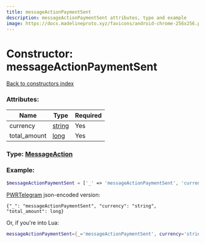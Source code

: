 ```yaml
---
title: messageActionPaymentSent
description: messageActionPaymentSent attributes, type and example
image: https://docs.madelineproto.xyz/favicons/android-chrome-256x256.png
---
```

# Constructor: messageActionPaymentSent  
[Back to constructors index](index.md)



### Attributes:

| Name     |    Type       | Required |
|----------|---------------|----------|
|currency|[string](../types/string.md) | Yes|
|total\_amount|[long](../types/long.md) | Yes|



### Type: [MessageAction](../types/MessageAction.md)


### Example:

```php
$messageActionPaymentSent = ['_' => 'messageActionPaymentSent', 'currency' => 'string', 'total_amount' => long];
```  

[PWRTelegram](https://pwrtelegram.xyz) json-encoded version:

```
{"_": "messageActionPaymentSent", "currency": "string", "total_amount": long}
```


Or, if you're into Lua:

```lua
messageActionPaymentSent={_='messageActionPaymentSent', currency='string', total_amount=long}

```


